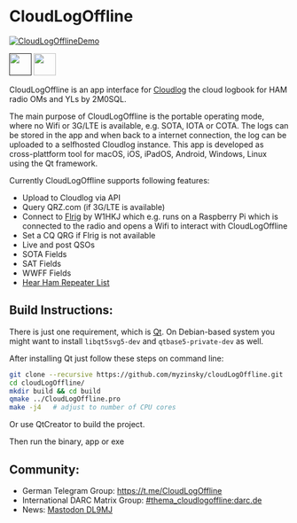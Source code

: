 # CloudLogOffline

[![CloudLogOfflineDemo](http://img.youtube.com/vi/jgX52e1QWU0/0.jpg)](https://youtu.be/jgX52e1QWU0 "CloudLogOffline Demo")

<a href=""><img src="https://www.webappjung.de/images/assets/google2.png" style="height:40px;border-radius:0!important;"  alt=""/></a>&nbsp;<a href="https://apps.apple.com/de/app/cloudlogoffline/id1528219213"><img src="https://www.webappjung.de/images/assets/iOS2.png"  style="height:40px;border-radius:0!important;" alt=""/></a>

CloudLogOffline is an app interface for [Cloudlog](https://github.com/magicbug/Cloudlog) the cloud logbook for HAM radio OMs and YLs by 2M0SQL.

The main purpose of CloudLogOffline is the portable operating mode, where no Wifi or 3G/LTE is available, e.g. SOTA, IOTA or COTA. The logs can be stored in the app and when back to a internet connection, the log can be uploaded to a selfhosted Cloudlog instance. This app is developed as cross-plattform tool for macOS, iOS, iPadOS, Android, Windows, Linux using the Qt framework.

Currently CloudLogOffline supports following features:

- Upload to Cloudlog via API 
- Query QRZ.com (if 3G/LTE is available)
- Connect to [Flrig](http://www.w1hkj.com) by W1HKJ which e.g. runs on a Raspberry Pi which is connected to the radio and opens a Wifi to interact with CloudLogOffline
- Set a CQ QRG if Flrig is not available
- Live and post QSOs
- SOTA Fields
- SAT Fields
- WWFF Fields
- [Hear Ham Repeater List](https://hearham.com/repeaters)

## Build Instructions:

There is just one requirement, which is [Qt](https://www.qt.io/download-open-source). On Debian-based system you might want to install `libqt5svg5-dev` and `qtbase5-private-dev` as well.

After installing Qt just follow these steps on command line:

```bash
git clone --recursive https://github.com/myzinsky/cloudLogOffline.git
cd cloudLogOffline/
mkdir build && cd build
qmake ../CloudLogOffline.pro
make -j4   # adjust to number of CPU cores
```
Or use QtCreator to build the project.

Then run the binary, app or exe

## Community:
- German Telegram Group: https://t.me/CloudLogOffline
- International DARC Matrix Group: [#thema_cloudlogoffline:darc.de](https://matrix.to/#/#thema_cloudlogoffline:darc.de)
- News: <a rel="me" href="https://social.darc.de/@DL9MJ">Mastodon DL9MJ</a>

